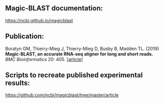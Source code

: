 ## Magic-BLAST documentation:
https://ncbi.github.io/magicblast

## Publication:
Boratyn GM, Thierry-Mieg J, Thierry-Mieg D, Busby B, Madden TL. (2019) **Magic-BLAST, an accurate RNA-seq aligner for long and short reads.** *BMC Bioinformatics* 20: 405. \[[article](https://bmcbioinformatics.biomedcentral.com/articles/10.1186/s12859-019-2996-x)\]

## Scripts to recreate published experimental results:
https://github.com/ncbi/magicblast/tree/master/article
